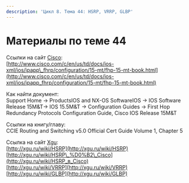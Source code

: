 ```yaml
---
description: 'Цикл 8. Тема 44: HSRP, VRRP, GLBP'
---
```


# Материалы по теме 44

Ссылки на сайт [Cisco](http://www.cisco.com/):  
[http://www.cisco.com/c/en/us/td/docs/ios-xml/ios/ipapp\_fhrp/configuration/15-mt/fhp-15-mt-book.html](http://www.cisco.com/c/en/us/td/docs/ios-xml/ios/ipapp_fhrp/configuration/15-mt/fhp-15-mt-book.html)

Как найти документ:  
Support Home → ProductsIOS and NX-OS SoftwareIOS → IOS Software Release 15M&T→ IOS 15.5M&T → Configuration Guides → First Hop Redundancy Protocols Configuration Guide, Cisco IOS Release 15M&T

Ссылки на книгу/главу:  
CCIE Routing and Switching v5.0 Official Cert Guide Volume 1, Chapter 5

Ссылка на сайт [Xgu](http://www.xgu.ru/):  
[http://xgu.ru/wiki/HSRP](http://xgu.ru/wiki/HSRP)  
[http://xgu.ru/wiki/HSRP\_%D0%B2\_Cisco](http://xgu.ru/wiki/HSRP_в_Cisco)  
[http://xgu.ru/wiki/VRRP](http://xgu.ru/wiki/VRRP)  
[http://xgu.ru/wiki/GLBP](http://xgu.ru/wiki/GLBP)

